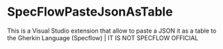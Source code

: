 # SpecFlowPasteJsonAsTable
This is a Visual Studio extension that allow to paste a JSON it as a table to the Gherkin Language (Specflow) | IT IS NOT SPECFLOW OFFICIAL

